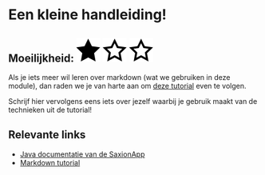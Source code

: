 # Een kleine handleiding!
## Moeilijkheid: ![Filled](../resources/star-filled.svg) ![Outlined](../resources/star-outlined.svg) ![Outlined](../resources/star-outlined.svg) 

Als je iets meer wil leren over markdown (wat we gebruiken in deze module), dan raden we je van harte aan om [deze tutorial](https://www.markdowntutorial.com/) even te volgen.

Schrijf hier vervolgens eens iets over jezelf waarbij je gebruik maakt van de technieken uit de tutorial!

## Relevante links
* [Java documentatie van de SaxionApp](https://saxionapp.hboictlab.nl/nl/saxion/app/SaxionApp.html)
* [Markdown tutorial](https://www.markdowntutorial.com/)